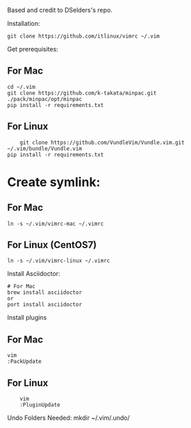 
Based and credit to DSelders's repo.

Installation:

	git clone https://github.com/itlinux/vimrc ~/.vim

Get prerequisites:

## For Mac
	cd ~/.vim
	git clone https://github.com/k-takata/minpac.git ./pack/minpac/opt/minpac
	pip install -r requirements.txt

## For Linux
    	git clone https://github.com/VundleVim/Vundle.vim.git ~/.vim/bundle/Vundle.vim
	pip install -r requirements.txt

# Create symlink:

## For Mac
	ln -s ~/.vim/vimrc-mac ~/.vimrc

## For Linux (CentOS7)
	ln -s ~/.vim/vimrc-linux ~/.vimrc

Install Asciidoctor:

	# For Mac
	brew install asciidoctor
	or
	port install asciidoctor

Install plugins

## For Mac
	vim
	:PackUpdate
## For Linux
        vim
        :PluginUpdate

Undo
  Folders Needed:
  mkdir ~/.vim/.undo/
